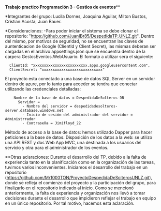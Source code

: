 ************************************************************************Trabajo practico Programación 3 - Gestios de eventos**************************************************************************

*Integrantes del grupo: Lucila Dornes, Joaquina Aguilar, Milton Bustos, Cristian Acosta, Juan Bauer.

*Consideraciones:
-Para poder iniciar el sistema se debe clonar el repositorio: "https://github.com/JuanIBr85/DespedidaTP_UNLZ.git". Dentro del mismo, por motivos de seguridad, no se encuentran las claves de auntenticacion de Google (ClientId y Client Secret),
las mismas deberan ser cargadas en el archivo appsettings.json que se encuentra dentro de la carpera GestosEventos.WebUsuario. El formato a utilizar sera el siguiente:

      ClientId: "xxxxxxxxxxxxxxxxxxxxxxxxx.apps.googleusercontent.com",
      ClientSecret: "xxxxxxxxxxxxxxxxxxxxxxxxxxxx"

El proyecto esta conectado a una base de datos SQL Server en un servidor dentro de azure, por lo tanto para acceder se tendra que conectar utilizando las credenciales detalladas:

        Nombre de la base de datos = DespedidaDeSolteros-DB
          Servidor = 
            - Nombre del servidor = despedidadesolteros-server.database.windows.net
            - Inicio de sesión del administrador del servidor = Administrrador
            - Contraseña = Jimifloyd_22

Método de acceso a la base de datos: hemos utilizado Dapper para hacer peticiones a la base de datos.
Disposición de los datos a la web: se utilizo una API REST y dos Web App MVC, una destinada a los usuarios del servicio y otra para el administrador de los eventos.

**Otras aclaraciones: 
Durante el desarrollo del TP, debido a la falta de experiencia tanto en la planificación como en la organización de las tareas, tuvimos varios inconvenientes. Iniciamos el desarrollo del trabajo en un repositorio (https://github.com/Mr1000TON/ProyectoDespedidaDeSolterosUNLZ.git), donde se refleja el comienzo del proyecto y la participación del grupo, para finalizarlo en el repositorio indicado al inicio.
Como se mencionó anteriormente, la falta de experiencia y organización nos llevó a tomar decisiones durante el desarrollo que impidieron reflejar el trabajo en equipo en un único repositorio. Por tal motivo, hacemos esta aclaración.



      
